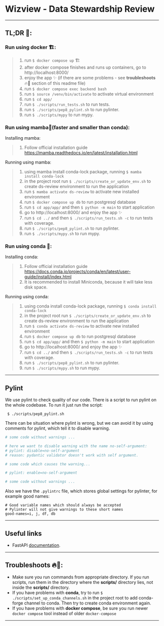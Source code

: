 # Wizview - Data Stewardship Review

***

## TL;DR 💨:

### Run using **docker** 🏗:

> 1) run `$ docker compose up` 🏗
> 2) after docker compose finishes and runs up containers, go to http://localhost:8000/
> 3) enjoy the app ✨ (if there are some problems - see **troubleshoots** 🔥🚒 section of this readme file)
> 4) run `$ docker compose exec backend bash`
> 5) run `$ source /venv/bin/activate` to activate virtual environment
> 6) run `$ cd app/`
> 7) run `$ ./scripts/run_tests.sh` to run tests.
> 8) run `$ ./scripts/pep8_pylint.sh` to run pylinter.
> 9) run `$ ./scripts/mypy` to run mypy.

### Run using **mamba**🐍(faster and smaller than conda):

Installing mamba:

> 1) Follow official installation guide  https://mamba.readthedocs.io/en/latest/installation.html

Running using mamba:

> 1) using mamba install conda-lock package, running `$ mamba install conda-lock` 
> 2) in the project root run `$ ./scripts/create_or_update_env.sh` to create ds-review environment to run the
     application
> 3) run `$ mamba activate ds-review` to activate new installed environment
> 4) run `$ docker compose up db` to run postgresql database
> 5) run `$ cd app/app/` and then `$ python -m main` to start application
> 6) go to http://localhost:8000/ and enjoy the app ✨
> 7) run `$ cd ../` and then `$ ./scripts/run_tests.sh -c` to run tests with coverage.
> 8) run `$ ./scripts/pep8_pylint.sh` to run pylinter.
> 9) run `$ ./scripts/mypy.sh` to run mypy.

### Run using **conda** 🐍:

Installing conda:

> 1) Follow official installation guide  https://docs.conda.io/projects/conda/en/latest/user-guide/install/index.html
> 2) It is recommended to install Miniconda, because it will take less disk space.

Running using conda:

> 1) using conda install conda-lock package, running `$ conda install conda-lock` 
> 2) in the project root run `$ ./scripts/create_or_update_env.sh` to create ds-review environment to run the
     application
> 3) run `$ conda activate ds-review` to activate new installed environment
> 4) run `$ docker compose up db` to run postgresql database
> 5) run `$ cd app/app/` and then `$ python -m main` to start application
> 6) go to http://localhost:8000/ and enjoy the app ✨
> 7) run `$ cd ../` and then `$ ./scripts/run_tests.sh -c` to run tests with coverage.
> 8) run `$ ./scripts/pep8_pylint.sh` to run pylinter.
> 9) run `$ ./scripts/mypy.sh` to run mypy.

***

## Pylint

We use pylint to check quality of our code. There is a script to run pylint on the whole codebase.
To run it just run the script:

```shell
 $ ./scripts/pep8_pylint.sh
```

There can be situation where pylint is wrong, but we can avoid it by using comments for pylint,
which tell it to disable warning.

```python
# some code without warnings ...

# here we want to disable warning with the name no-self-argument:
# pylint: disable=no-self-argument
# reason: pydantic validator doesn't work with self argument.

# some code which causes the warning...

# pylint: enable=no-self-argument

# some code without warnings ...

```

Also we have the `.pylintrc` file, which stores global settings for pylinter, for example good names:

```
# Good variable names which should always be accepted
# Pylinter will not give warnings to these short names
good-names=i, j, df, db
```

***

## Useful links

- FastAPI [documentation](https://fastapi.tiangolo.com/tutorial/sql-databases/).

***

## Troubleshoots 🔥🚒:

- Make sure you run commands from appropriate directory. If you run scripts, run them in the directory where the
  **scripts/** directory lies, not inside the **scripts/** directory.
- If you have problems with **conda**, try to run `$ ./scripts/set_up_conda_channels.sh` in the project root to add
  conda-forge channel to conda. Then try to create conda environment again.
- If you have problems with **docker compose**, be sure you run newer `docker compose` tool instead of
  older `docker-compose`

***

